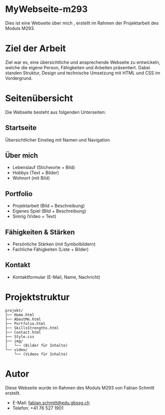 # MyWebseite-m293

Dies ist eine Webseite über mich , erstellt im Rahmen der Projektarbeit des Moduls M293.

# Ziel der Arbeit
Ziel war es, eine übersichtliche und ansprechende Webseite zu entwickeln, welche die eigene Person, Fähigkeiten und Arbeiten präsentiert. Dabei standen Struktur, Design und technische Umsetzung mit HTML und CSS im Vordergrund.

# Seitenübersicht
Die Webseite besteht aus folgenden Unterseiten:

## Startseite
Übersichtlicher Einstieg mit Namen und Navigation

## Über mich
- Lebenslauf (Stichworte + Bild)
- Hobbys (Text + Bilder)
- Wohnort (mit Bild)

## Portfolio
- Projektarbeit (Bild + Beschreibung)
- Eigenes Spiel (Bild + Beschreibung)
- Simrig (Video + Text)

## Fähigkeiten & Stärken
- Persönliche Stärken (mit Symbolbildern)
- Fachliche Fähigkeiten (Liste + Bilder)

## Kontakt
- Kontaktformular (E-Mail, Name, Nachricht)

# Projektstruktur 

```
projekt/
├── Home.html
├── AboutMe.html
├── Portfolio.html
├── SkillsStrengths.html
├── Contact.html
├── Style.css
├── img/
│   └── (Bilder für Inhalte)
└── video/
    └── (Videos für Inhalte)
```    


# Autor
Diese Webseite wurde im Rahmen des Moduls M293 von Fabian Schmitt erstellt.

- E-Mail: fabian.schmitt@edu.gbssg.ch
- Telefon: +41 76 527 1901
